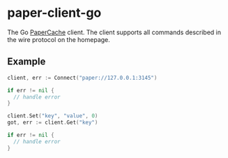 # paper-client-go

The Go [PaperCache](https://papercache.io) client. The client supports all commands described in the wire protocol on the homepage.

## Example
```go
client, err := Connect("paper://127.0.0.1:3145")

if err != nil {
  // handle error
}

client.Set("key", "value", 0)
got, err := client.Get("key")

if err != nil {
  // handle error
}
```
